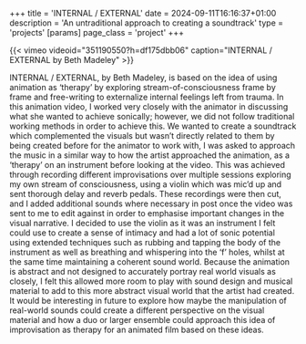 +++
title = 'INTERNAL / EXTERNAL'
date = 2024-09-11T16:16:37+01:00
description = 'An untraditional approach to creating a soundtrack'
type = 'projects'
[params]
    page_class = 'project'
+++

{{< vimeo videoid="351190550?h=df175dbb06" caption="INTERNAL / EXTERNAL by Beth Madeley" >}}

INTERNAL / EXTERNAL, by Beth Madeley, is based on the idea of using animation as ‘therapy’ by exploring stream-of-consciousness frame by frame and free-writing to externalize internal feelings left from trauma. In this animation video, I worked very closely with the animator in discussing what she wanted to achieve sonically; however, we did not follow traditional working methods in order to achieve this. We wanted to create a soundtrack which complemented the visuals but wasn’t directly related to them by being created before for the animator to work with, I was asked to approach the music in a similar way to how the artist approached the animation, as a ‘therapy’ on an instrument before looking at the video. This was achieved through recording different improvisations over multiple sessions exploring my own stream of consciousness, using a violin which was mic’d up and sent thorough delay and reverb pedals. These recordings were then cut, and I added additional sounds where necessary in post once the video was sent to me to edit against in order to emphasise important changes in the visual narrative. I decided to use the violin as it was an instrument I felt could use to create a sense of intimacy and had a lot of sonic potential using extended techniques such as rubbing and tapping the body of the instrument as well as breathing and whispering into the ‘f’ holes, whilst at the same time maintaining a coherent sound world. Because the animation is abstract and not designed to accurately portray real world visuals as closely, I felt this allowed more room to play with sound design and musical material to add to this more abstract visual world that the artist had created. It would be interesting in future to explore how maybe the manipulation of real-world sounds could create a different perspective on the visual material and how a duo or larger ensemble could approach this idea of improvisation as therapy for an animated film based on these ideas.